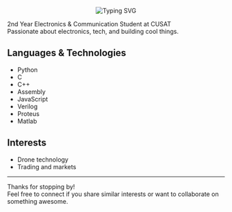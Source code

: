 <p align="center">
  <img src="https://readme-typing-svg.demolab.com?font=Fira+Code&duration=3000&pause=1000&color=00FFB9&center=true&vCenter=true&width=435&lines=Hi+there%2C+I'm+Nivedh+Shiva!;2nd+Year+EC+Student+at+CUSAT" alt="Typing SVG" />
</p>

2nd Year Electronics & Communication Student at CUSAT  
Passionate about electronics, tech, and building cool things.

## Languages & Technologies
- Python
- C
- C++
- Assembly
- JavaScript
- Verilog
- Proteus
- Matlab
  

## Interests
- Drone technology
- Trading and markets

---

Thanks for stopping by!  
Feel free to connect if you share similar interests or want to collaborate on something awesome.
